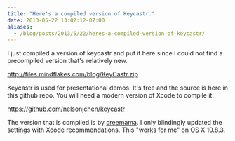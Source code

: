 ```yaml
---
title: "Here's a compiled version of Keycastr."
date: 2013-05-22 13:02:12-07:00
aliases:
  - /blog/posts/2013/5/22/heres-a-compiled-version-of-keycastr/
---
```


I just compiled a version of keycastr and put it here since I could not find a precompiled version that's relatively
new.

http://files.mindflakes.com/blog/KeyCastr.zip

Keycastr is used for presentational demos. It's free and the source is here in this github repo. You will need a
modern version of Xcode to compile it.

https://github.com/nelsonjchen/keycastr

The version that is compiled is by [creemama](https://github.com/creemama). I only blindingly updated the settings
with Xcode recommendations. This "works for me" on OS X 10.8.3.
